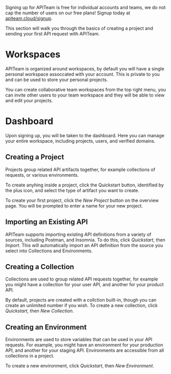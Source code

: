 Signing up for APITeam is free for individual accounts and teams, we do not cap the number of users on our free plans! Signup today at [apiteam.cloud/signup](https://apiteam.cloud/signup).

This section will walk you through the basics of creating a project and sending your first API request with APITeam.

<DocContents />

# Workspaces

APITeam is organized around workspaces, by default you will have a single personal workspace assoccated with your account. This is private to you and can be used to store your personal projects.

You can create collaborative team workspaces from the top right menu, you can invite other users to your team workspace and they will be able to view and edit your projects.

# Dashboard

Upon signing up, you will be taken to the dashboard. Here you can manage your entire workspace, including projects, users, and verified domains.

## Creating a Project

Projects group related API artifacts together, for example collections of requests, or various environments.

To create anyhing inside a project, click the Quickstart button, identified by the plus icon, and select the type of artifact you want to create.

<DocImage src="getting-started/project-overview.png" alt="Project Overview" adaptive="true" description="An example project" />

To create your first project, click the <i>New Project</i> button on the overview page. You will be prompted to enter a name for your new project.

## Importing an Existing API

APITeam supports importing existing API definitions from a variety of sources, including Postman, and Insomnia. To do this, click <i>Quickstart</i>, then <i>Import</i>. This will automatically import an API definition from the source you select into Collections and Environments.

## Creating a Collection

Collections are used to group related API requests together, for example you might have a collection for your user API, and another for your product API.

By default, projects are created with a collction built-in, though you can create an unlimited number if you wish. To create a new collection, click <i>Quickstart</i>, then <i>New Collection</i>.

## Creating an Environment

Environments are used to store variables that can be used in your API requests. For example, you might have an environment for your production API, and another for your staging API. Environments are accessible from all collections in a project.

To create a new environment, click <i>Quickstart</i>, then <i>New Environment</i>.
